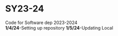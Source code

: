 # SY23-24
Code for Software dep 2023-2024
<br>
<b>1/4/24</b>-Setting up repository
<b>1/5/24</b>-Updating Local

